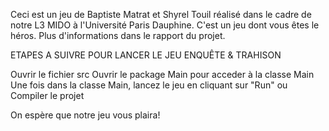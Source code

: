 Ceci est un jeu de Baptiste Matrat et Shyrel Touil réalisé dans le cadre de notre L3 MIDO à l'Université Paris Dauphine.
C'est un jeu dont vous êtes le héros.
Plus d'informations dans le rapport du projet. 

ETAPES A SUIVRE POUR LANCER LE JEU ENQUÊTE & TRAHISON

Ouvrir le fichier src
Ouvrir le package Main pour acceder à la classe Main
Une fois dans la classe Main, lancez le jeu en cliquant sur "Run" ou Compiler le projet

On espère que notre jeu vous plaira!